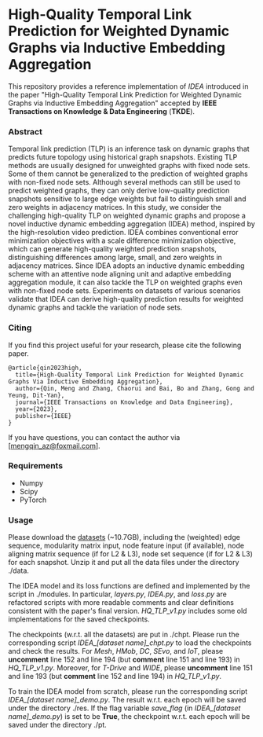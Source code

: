 # High-Quality Temporal Link Prediction for Weighted Dynamic Graphs via Inductive Embedding Aggregation

This repository provides a reference implementation of *IDEA* introduced in the paper "High-Quality Temporal Link Prediction for Weighted Dynamic Graphs via Inductive Embedding Aggregation" accepted by **IEEE Transactions on Knowledge & Data Engineering** (**TKDE**).

### Abstract
Temporal link prediction (TLP) is an inference task on dynamic graphs that predicts future topology using historical graph snapshots. Existing TLP methods are usually designed for unweighted graphs with fixed node sets. Some of them cannot be generalized to the prediction of weighted graphs with non-fixed node sets. Although several methods can still be used to predict weighted graphs, they can only derive low-quality prediction snapshots sensitive to large edge weights but fail to distinguish small and zero weights in adjacency matrices. In this study, we consider the challenging high-quality TLP on weighted dynamic graphs and propose a novel inductive dynamic embedding aggregation (IDEA) method, inspired by the high-resolution video prediction. IDEA combines conventional error minimization objectives with a scale difference minimization objective, which can generate high-quality weighted prediction snapshots, distinguishing differences among large, small, and zero weights in adjacency matrices. Since IDEA adopts an inductive dynamic embedding scheme with an attentive node aligning unit and adaptive embedding aggregation module, it can also tackle the TLP on weighted graphs even with non-fixed node sets. Experiments on datasets of various scenarios validate that IDEA can derive high-quality prediction results for weighted dynamic graphs and tackle the variation of node sets.

### Citing
If you find this project useful for your research, please cite the following paper.
```
@article{qin2023high,
  title={High-Quality Temporal Link Prediction for Weighted Dynamic Graphs Via Inductive Embedding Aggregation},
  author={Qin, Meng and Zhang, Chaorui and Bai, Bo and Zhang, Gong and Yeung, Dit-Yan},
  journal={IEEE Transactions on Knowledge and Data Engineering},
  year={2023},
  publisher={IEEE}
}

```

If you have questions, you can contact the author via [mengqin_az@foxmail.com].

### Requirements
* Numpy
* Scipy
* PyTorch

### Usage

Please download the [datasets](https://hkustconnect-my.sharepoint.com/:u:/g/personal/mqinae_connect_ust_hk/EWhWevRDJ9lNttKte2oowxcBKPWa9aewkGv7i7-FZJvyaQ?e=6teK6g) (~10.7GB), including the (weighted) edge sequence, modularity matrix input, node feature input (if available), node aligning matrix sequence (if for L2 & L3), node set sequence (if for L2 & L3) for each snapshot. Unzip it and put all the data files under the directory ./data.

The IDEA model and its loss functions are defined and implemented by the script in ./modules. In particular, *layers.py*, *IDEA.py*, and *loss.py* are refactored scripts with more readable comments and clear definitions consistent with the paper's final version. *HQ_TLP_v1.py* includes some old implementations for the saved checkpoints.

The checkpoints (w.r.t. all the datasets) are put in ./chpt. Please run the corresponding script *IDEA_[dataset name]_chpt.py* to load the checkpoints and check the results. For *Mesh*, *HMob*, *DC*, *SEvo*, and *IoT*, please **uncomment** line 152 and line 194 (but **comment** line 151 and line 193) in *HQ_TLP_v1.py*. Moreover, for *T-Drive* and *WIDE*, please **uncomment** line 151 and line 193 (but **comment** line 152 and line 194) in *HQ_TLP_v1.py*.

To train the IDEA model from scratch, please run the corresponding script *IDEA_[dataset name]_demo.py*. The result w.r.t. each epoch will be saved under the directory ./res. If the flag variable *save_flag* (in *IDEA_[dataset name]_demo.py*) is set to be **True**, the checkpoint w.r.t. each epoch will be saved under the directory ./pt.
